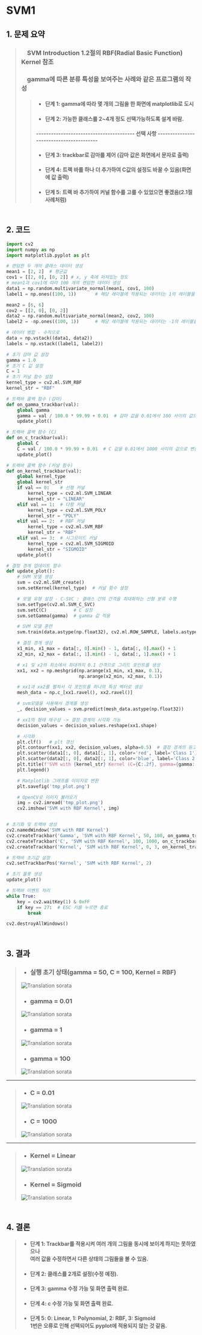 # SVM1
## 1. 문제 요약
> ### &nbsp;&nbsp;&nbsp;&nbsp;SVM Introduction 1.2절의 RBF(Radial Basic Function) Kernel 참조  
> ### &nbsp;&nbsp;&nbsp;&nbsp;gamma에 따른 분류 특성을 보여주는 사례와 같은 프로그램의 작성  
>  
> > + #### 단계 1: gamma에 따라 몇 개의 그림을 한 화면에 matplotlib로 도시
> > + #### 단계 2: 가능한 클래스를 2~4개 정도 선택가능하도록 설계 바람.
> > #### ---------------------------------------- 선택 사항 ----------------------------------------  
> > + #### 단계 3: trackbar로 감마를 제어 (감마 값은 화면에서 문자로 출력)
> > + #### 단계 4: 트랙 바를 하나 더 추가하여 C값의 설정도 바꿀 수 있음(화면에 값 출력)
> > + #### 단계 5: 트랙 바 추가하여 커널 함수를 고를 수 있었으면 좋겠음(2.1절 사례처럼)


## <br/> 2. 코드
```python
import cv2
import numpy as np
import matplotlib.pyplot as plt

# 랜덤한 두 개의 클래스 데이터 생성
mean1 = [2, 2]  # 평균값
cov1 = [[2, 0], [0, 2]] # x, y 축에 퍼져있는 정도
# mean1과 cov1에 따라 100 개의 랜덤한 데이터 생성
data1 = np.random.multivariate_normal(mean1, cov1, 100)
label1 = np.ones((100, 1))       # 해당 레이블에 적용되는 데이터는 1의 레이블을 가짐

mean2 = [6, 6]
cov2 = [[2, 0], [0, 2]]
data2 = np.random.multivariate_normal(mean2, cov2, 100)
label2 = -np.ones((100, 1))      # 해당 레이블에 적용되는 데이터는 -1의 레이블을 가짐

# 데이터 병합 - 수직으로
data = np.vstack((data1, data2))
labels = np.vstack((label1, label2))

# 초기 감마 값 설정
gamma = 1.0
# 초기 C 값 설정
C = 1
# 초기 커널 함수 설정
kernel_type = cv2.ml.SVM_RBF
kernel_str = "RBF"

# 트랙바 콜백 함수 (감마)
def on_gamma_trackbar(val):
    global gamma
    gamma = val / 100.0 * 99.99 + 0.01  # 감마 값을 0.01에서 100 사이의 값으로 변환
    update_plot()

# 트랙바 콜백 함수 (C)
def on_c_trackbar(val):
    global C
    C = val / 100.0 * 99.99 + 0.01  # C 값을 0.01에서 1000 사이의 값으로 변환
    update_plot()

# 트랙바 콜백 함수 (커널 함수)
def on_kernel_trackbar(val):
    global kernel_type
    global kernel_str
    if val == 0:    # 선형 커널
        kernel_type = cv2.ml.SVM_LINEAR
        kernel_str = "LINEAR"
    elif val == 1:  # 다항 커널
        kernel_type = cv2.ml.SVM_POLY
        kernel_str = "POLY"
    elif val == 2:  # RBF 커널
        kernel_type = cv2.ml.SVM_RBF
        kernel_str = "RBF"
    elif val == 3:  # 시그모이드 커널
        kernel_type = cv2.ml.SVM_SIGMOID
        kernel_str = "SIGMOID"
    update_plot()

# 결정 경계 업데이트 함수
def update_plot():
    # SVM 모델 생성
    svm = cv2.ml.SVM_create()
    svm.setKernel(kernel_type)  # 커널 함수 설정

    # 모델 유형 설정 - C-SVC : 클래스 간의 간격을 최대화하는 선형 분류 수행
    svm.setType(cv2.ml.SVM_C_SVC)
    svm.setC(C)          # C 설정
    svm.setGamma(gamma)  # gamma 값 적용

    # SVM 모델 훈련
    svm.train(data.astype(np.float32), cv2.ml.ROW_SAMPLE, labels.astype(np.int32))

    # 결정 경계 생성
    x1_min, x1_max = data[:, 0].min() - 1, data[:, 0].max() + 1
    x2_min, x2_max = data[:, 1].min() - 1, data[:, 1].max() + 1

    # x1 및 x2의 최소에서 최대까지 0.1 간격으로 그리드 포인트를 생성
    xx1, xx2 = np.meshgrid(np.arange(x1_min, x1_max, 0.1),
                           np.arange(x2_min, x2_max, 0.1))

    # xx1과 xx2를 펼쳐서 각 포인트를 하나의 특성 벡터로 생성
    mesh_data = np.c_[xx1.ravel(), xx2.ravel()]

    # svm모델을 사용해서 경계를 생성
    _, decision_values = svm.predict(mesh_data.astype(np.float32))

    # xx1의 형태 재구성 -> 결정 경계의 시각화 가능
    decision_values = decision_values.reshape(xx1.shape)

    # 시각화
    plt.clf()   # plt 갱신
    plt.contourf(xx1, xx2, decision_values, alpha=0.5)  # 결정 경계의 등고선 시각화
    plt.scatter(data1[:, 0], data1[:, 1], color='red', label='Class 1')
    plt.scatter(data2[:, 0], data2[:, 1], color='blue', label='Class 2')
    plt.title(f'SVM with {kernel_str} Kernel (C={C:.2f}, gamma={gamma:.2f})')
    plt.legend()

    # Matplotlib 그래프를 이미지로 변환
    plt.savefig('tmp_plot.png')

    # OpenCV로 이미지 불러오기
    img = cv2.imread('tmp_plot.png')
    cv2.imshow('SVM with RBF Kernel', img)


# 초기화 및 트랙바 생성
cv2.namedWindow('SVM with RBF Kernel')
cv2.createTrackbar('Gamma', 'SVM with RBF Kernel', 50, 100, on_gamma_trackbar)
cv2.createTrackbar('C', 'SVM with RBF Kernel', 100, 1000, on_c_trackbar)
cv2.createTrackbar('Kernel', 'SVM with RBF Kernel', 0, 3, on_kernel_trackbar)  # 0: Linear, 1: Polynomial, 2: RBF, 3: Sigmoid

# 트랙바 초기값 설정
cv2.setTrackbarPos('Kernel', 'SVM with RBF Kernel', 2)

# 초기 플롯 생성
update_plot()

# 트랙바 이벤트 처리
while True:
    key = cv2.waitKey(1) & 0xFF
    if key == 27:  # ESC 키를 누르면 종료
        break

cv2.destroyAllWindows()

```
## <br/> 3. 결과
> + ### 실행 초기 상태(gamma = 50, C = 100, Kernel = RBF)
> ![Translation sorata](./Images/초기상태.PNG)
> + ### gamma = 0.01
> ![Translation sorata](./Images/감마0.PNG)
> + ### gamma = 1
> ![Translation sorata](./Images/감마1.PNG)
> + ### gamma = 100
> ![Translation sorata](./Images/감마100.PNG)
- - -
> + ### C = 0.01
> ![Translation sorata](./Images/C0.PNG)
> + ### C = 1000
> ![Translation sorata](./Images/C1000.PNG)
- - -
> + ### Kernel = Linear
> ![Translation sorata](./Images/선형.PNG)
> + ### Kernel = Sigmoid
> ![Translation sorata](./Images/시그모이드.PNG)

## <br/> 4. 결론
> + #### 단계 1: Trackbar를 적용시켜 여러 개의 그림을 동시에 보이게 하지는 못하였으나<br/>여러 값을 수정하면서 다른 상태의 그림들을 볼 수 있음.
> + #### 단계 2: 클래스를 2개로 설정(수정 예정).
> + #### 단계 3: gamma 수정 가능 및 화면 출력 완료.
> + #### 단계 4: c 수정 가능 및 화면 출력 완료.
> + #### 단계 5: 0: Linear, 1: Polynomial, 2: RBF, 3: Sigmoid<br/>1번은 오류로 인해 선택되어도 pyplot에 적용되지 않는 것 같음.
